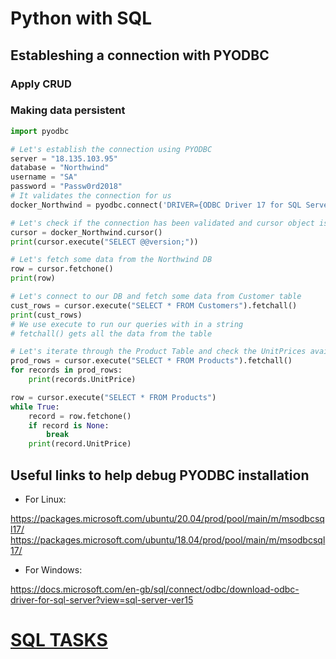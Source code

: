 # Python with SQL
## Estableshing a connection with PYODBC
### Apply CRUD
### Making data persistent

````python
import pyodbc

# Let's establish the connection using PYODBC
server = "18.135.103.95"
database = "Northwind"
username = "SA"
password = "Passw0rd2018"
# It validates the connection for us
docker_Northwind = pyodbc.connect('DRIVER={ODBC Driver 17 for SQL Server};SERVER='+server+';DATABASE='+database+';UID='+username+';PWD='+ password)

# Let's check if the connection has been validated and cursor object is created
cursor = docker_Northwind.cursor()
print(cursor.execute("SELECT @@version;"))

# Let's fetch some data from the Northwind DB
row = cursor.fetchone()
print(row)

# Let's connect to our DB and fetch some data from Customer table
cust_rows = cursor.execute("SELECT * FROM Customers").fetchall()
print(cust_rows)
# We use execute to run our queries with in a string
# fetchall() gets all the data from the table

# Let's iterate through the Product Table and check the UnitPrices available
prod_rows = cursor.execute("SELECT * FROM Products").fetchall()
for records in prod_rows:
    print(records.UnitPrice)

row = cursor.execute("SELECT * FROM Products")
while True:
    record = row.fetchone()
    if record is None:
        break
    print(record.UnitPrice)
````
## Useful links to help debug PYODBC installation
- For Linux:

https://packages.microsoft.com/ubuntu/20.04/prod/pool/main/m/msodbcsql17/
https://packages.microsoft.com/ubuntu/18.04/prod/pool/main/m/msodbcsql17/
- For Windows:

https://docs.microsoft.com/en-gb/sql/connect/odbc/download-odbc-driver-for-sql-server?view=sql-server-ver15
# <u>SQL TASKS</u>
